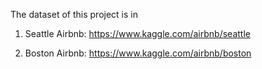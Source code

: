 The dataset of this project is in

1) Seattle Airbnb: https://www.kaggle.com/airbnb/seattle

2) Boston Airbnb: https://www.kaggle.com/airbnb/boston
